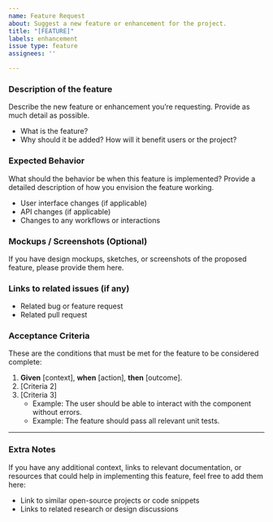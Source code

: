 ```yaml
---
name: Feature Request
about: Suggest a new feature or enhancement for the project.
title: "[FEATURE]"
labels: enhancement
issue type: feature
assignees: ''

---
```


### Description of the feature
Describe the new feature or enhancement you’re requesting. Provide as much detail as possible.

- What is the feature?
- Why should it be added? How will it benefit users or the project?

### Expected Behavior
What should the behavior be when this feature is implemented? Provide a detailed description of how you envision the feature working.

- User interface changes (if applicable)
- API changes (if applicable)
- Changes to any workflows or interactions

### Mockups / Screenshots (Optional)
If you have design mockups, sketches, or screenshots of the proposed feature, please provide them here.

### Links to related issues (if any)
- Related bug or feature request
- Related pull request

### Acceptance Criteria
These are the conditions that must be met for the feature to be considered complete:

1. **Given** [context], **when** [action], **then** [outcome].
2. [Criteria 2]
3. [Criteria 3]
   - Example: The user should be able to interact with the component without errors.
   - Example: The feature should pass all relevant unit tests.
---

### Extra Notes
If you have any additional context, links to relevant documentation, or resources that could help in implementing this feature, feel free to add them here:
- Link to similar open-source projects or code snippets
- Links to related research or design discussions
